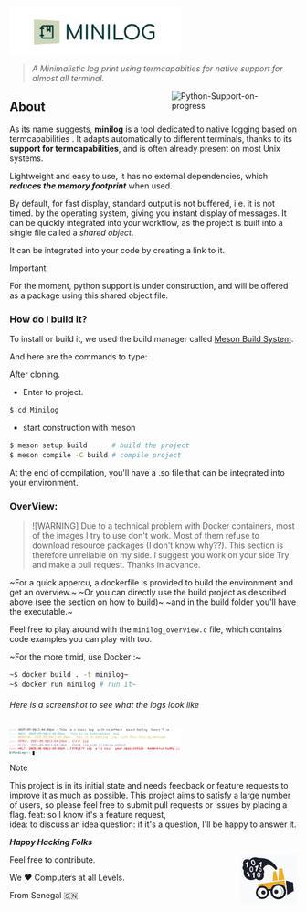 <img src="assets/logo/mlog-logo-2.png" width="300"  alt="minilog-logo" align="center"/>   

> *A Minimalistic  log print using termcapabities for native support for almost all terminal.*

 <img src="https://img.shields.io/badge/With%20Python%20Support%20On%20Progress-gray?style=for-the-badge&logo=python" width="200"  height="" alt="Python-Support-on-progress" style="margin-right:20px"  align="right"/>

## About 

As its name suggests, __minilog__ is a tool dedicated to native logging based on termcapabilities .
It adapts automatically to different terminals, thanks to its __support for termcapabilities__, and is often already present on most Unix systems.

Lightweight and easy to use, it has no external dependencies,
which ***reduces the memory footprint*** when used.

By default, for fast display, standard output is not buffered, i.e. it is not timed.
by the operating system, giving you instant display of messages.
It can be quickly integrated into your workflow, as the project is built into a single file called a *shared object*.

It can be integrated into your code by creating a link to it.

> [!IMPORTANT]
> For the moment, python support is under construction, and will be offered as a package using this shared object file.
> 


### How do I build it?
To install or build it, we used the build manager called [Meson Build System](https://mesonbuild.com/index.html).

And here are the commands to type: 

After cloning. 

* Enter to project. 
```bash 
$ cd Minilog
``` 

* start construction with meson
```bash
$ meson setup build      # build the project
$ meson compile -C build # compile project
```

At the end of compilation, you'll have a .so file that can be integrated into your environment. 


### OverView: 

> ![WARNING] 
> Due to a technical problem with Docker containers, most of the images I try to use don't work.
> Most of them refuse to download resource packages (I don't know why??).
> This section is therefore unreliable on my side. I suggest you work on your side
> Try and make a pull request. Thanks in advance.


~For a quick appercu, a dockerfile is provided to build the environment and get an overview.~
~Or you can directly use the build project as described above (see the section on how to build)~
~and in the build folder you'll have the executable.~

Feel free to play around with the `minilog_overview.c` file, which contains code examples you can play with too. 

~For the more timid, use Docker :~ 
```bash 
~$ docker build . -t minilog~ 
~$ docker run minilog # run it~  
```

###### Here is a screenshot to see what the logs look like 

<img src="assets/screenshots/mlog-img.png" width="300"  height="" alt="minilogss"  align="center"/>



> [!NOTE]
> This project is in its initial state and needs feedback or feature requests to improve it as much as possible.
> This project aims to satisfy a large number of users, so please feel free to submit pull requests or issues by placing a flag. 
>     feat: so I know it's a feature request,  
>     idea: to discuss an idea
>     question: if it's a question, I'll be happy to answer it. 



**_Happy Hacking Folks_** 

<img src="assets/logo/glls1-logo-svg.png" width="100"  height="" alt="gllogo"  align="right"/>

Feel free to contribute.

We  ❤️ Computers at all Levels.

From Senegal 🇸🇳


